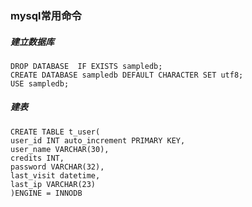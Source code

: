 ### mysql常用命令



##### 建立数据库

```mysql
DROP DATABASE  IF EXISTS sampledb;
CREATE DATABASE sampledb DEFAULT CHARACTER SET utf8;
USE sampledb;
```



##### 建表

```mysql
CREATE TABLE t_user(
user_id INT auto_increment PRIMARY KEY,
user_name VARCHAR(30),
credits INT,
password VARCHAR(32),
last_visit datetime,
last_ip VARCHAR(23)
)ENGINE = INNODB
```


